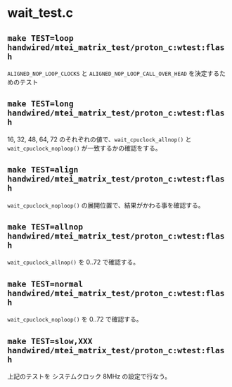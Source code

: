 # wait_test.c

##  `make TEST=loop handwired/mtei_matrix_test/proton_c:wtest:flash`

`ALIGNED_NOP_LOOP_CLOCKS` と `ALIGNED_NOP_LOOP_CALL_OVER_HEAD` を決定するためのテスト

##  `make TEST=long handwired/mtei_matrix_test/proton_c:wtest:flash`

16, 32, 48, 64, 72 のそれぞれの値で、`wait_cpuclock_allnop()` と `wait_cpuclock_noploop()` が一致するかの確認をする。

##  `make TEST=align handwired/mtei_matrix_test/proton_c:wtest:flash`

`wait_cpuclock_noploop()` の展開位置で、結果がかわる事を確認する。

##  `make TEST=allnop handwired/mtei_matrix_test/proton_c:wtest:flash`

`wait_cpuclock_allnop()` を 0..72 で確認する。

##  `make TEST=normal handwired/mtei_matrix_test/proton_c:wtest:flash`

`wait_cpuclock_noploop()` を 0..72 で確認する。

## `make TEST=slow,XXX handwired/mtei_matrix_test/proton_c:wtest:flash`

上記のテストを システムクロック 8MHz の設定で行なう。
